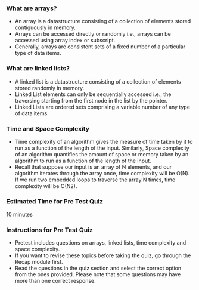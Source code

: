 ### What are arrays?

   - An array is a datastructure consisting of a collection of elements stored contiguously in memory.
   - Arrays can be accessed directly or randomly i.e., arrays can be accessed using array index or subscript.
   - Generally, arrays are consistent sets of a fixed number of a particular type of data items.

### What are linked lists?

   - A linked list is a datastructure consisting of a collection of elements stored randomly in memory.
   - Linked List elements can only be sequentially accessed i.e., the traversing starting from the first node in the list by the pointer.
   - Linked Lists are ordered sets comprising a variable number of any type of data items.

### Time and Space Complexity

   - Time complexity of an algorithm gives the measure of time taken by it to run as a function of the length of the input. Similarly, Space complexity of an algorithm quantifies the amount of space or memory taken by an algorithm to run as a function of the length of the input.
   - Recall that suppose our input is an array of N elements, and our algorithm iterates through the array once, time complexity will be O(N). If we run two embedded loops to traverse the array N times, time complexity will be O(N2).

### Estimated Time for Pre Test Quiz

10 minutes
### Instructions for Pre Test Quiz

   - Pretest includes questions on arrays, linked lists, time complexity and space complexity.
   - If you want to revise these topics before taking the quiz, go through the Recap module first.
   - Read the questions in the quiz section and select the correct option from the ones provided. Please note that some questions may have more than one correct response.



